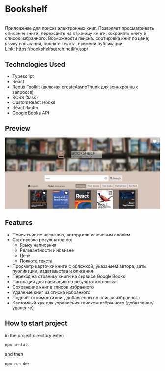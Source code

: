 # Bookshelf

<br />
Приложение для поиска электронных книг. Позволяет просматривать описание книги, переходить на страницу книги, сохранять книгу в список избранного. Возможности поиска: сортировка книг по цене, языку написания, полноте текста, времени публикации.
<br />
Link: https://bookshelfsearch.netlify.app/

## Technologies Used

- Typescript
- React
- Redux Toolkit (включая createAsyncThunk для асинхронных запросов)
- SCSS (Sass)
- Custom React Hooks
- React Router
- Google Books API

## Preview

<img src='./src/assets/images/bookshelfPreview.png' alt="preview">

## Features

- Поиск книг по названию, автору или ключевым словам
- Сортировка результатов по:
  - Языку написания
  - Релевантности и новизне
  - Цене
  - Полноте текста
- Просмотр карточки книги с обложкой, указанием автора, даты публикации, издательства и описания
- Переход на страницу книги на сервисе Google Books
- Пагинация для навигации по результатам поиска
- Сохранение книг в список избранного
- Удаление книг из списка избранного
- Подсчёт стоимости книг, добавленных в список избранного
- Кастомный хук для управления списком избранного (добавление/удаление)

## How to start project

in the project directory enter:

```js
npm install
```

and then

```js
npm run dev
```
